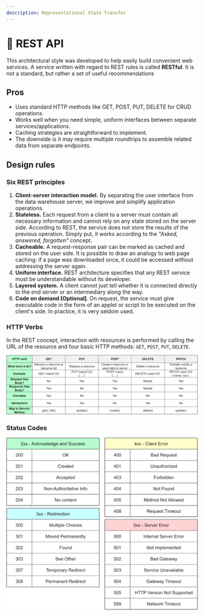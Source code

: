 ```yaml
---
description: Representational State Transfer
---
```

# 🤼 REST API

This architectural style was developed to help easily build convenient web services. A service written with regard to REST rules is called **RESTful**. It is not a standard, but rather a set of useful recommendations

## Pros

- Uses standard HTTP methods like GET, POST, PUT, DELETE for CRUD operations.
- Works well when you need simple, uniform interfaces between separate services/applications.
- Caching strategies are straightforward to implement.
- The downside is it may require multiple roundtrips to assemble related data from separate endpoints.

## Design rules

### Six REST principles

1. **Client-server interaction model.** By separating the user interface from the data warehouse server, we improve and simplify application operations.
2. **Stateless.** Each request from a client to a server must contain all necessary information and cannot rely on any state stored on the server side. According to REST, the service does not store the results of the previous operation. Simply put, it works according to the _"Asked, answered, forgotten"_ concept.
3. **Cacheable.** A request-response pair can be marked as cached and stored on the user side. It is possible to draw an analogy to web page caching: if a page was downloaded once, it could be accessed without addressing the server again.
4. **Uniform interface.** REST architecture specifies that any REST service must be understandable without its developer.
5. **Layered system.** A client cannot just tell whether it is connected directly to the end server or an intermediary along the way.
6. **Code on demand \[Optional]**. On request, the service must give executable code in the form of an applet or script to be executed on the client's side. In practice, it is very seldom used.

### HTTP Verbs

In the REST concept, interaction with resources is performed by calling the URL of the resource and four basic HTTP methods: `GET`, `POST`, `PUT`, `DELETE`.

![](../../../aaa-assets/rest-api-1.png)

### Status Codes

![](../../../aaa-assets/rest-api-2.png)
